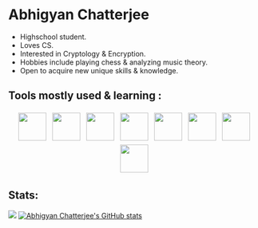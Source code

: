 <h1><b>Abhigyan Chatterjee</b></h1>
<ul>
  <li>Highschool student.</li>
  <li>Loves CS.</li>
  <li>Interested in Cryptology & Encryption.</li>
  <li>Hobbies include playing chess & analyzing music theory.</li>
  <li>Open to acquire new unique skills & knowledge.</li>
</ul>

<h2> Tools mostly used & learning : </h2>
<p align="center">
  <img src="https://cdn.jsdelivr.net/gh/devicons/devicon@latest/icons/html5/html5-original-wordmark.svg"style="vertical-align:top; margin:4px; width: 4em; height: 4em"/>  
  <img src="https://cdn.jsdelivr.net/gh/devicons/devicon@latest/icons/javascript/javascript-original.svg" style="vertical-align:top; margin:4px; width: 4em; height: 4em" />
  <img src="https://cdn.jsdelivr.net/gh/devicons/devicon@latest/icons/python/python-original-wordmark.svg" style="vertical-align:top; margin:4px; width: 4em; height: 4em"/>
  <img src="https://cdn.jsdelivr.net/gh/devicons/devicon@latest/icons/react/react-original-wordmark.svg"style="vertical-align:top; margin:4px; width: 4em; height: 4em"/>
  <img src="https://cdn.jsdelivr.net/gh/devicons/devicon@latest/icons/java/java-original-wordmark.svg"style="vertical-align:top; margin:4px; width: 4em; height: 4em"/>
  <img src="https://cdn.jsdelivr.net/gh/devicons/devicon@latest/icons/npm/npm-original-wordmark.svg"style="vertical-align:top; margin:4px; width: 4em; height: 4em"/>
  <img src="https://cdn.jsdelivr.net/gh/devicons/devicon@latest/icons/bash/bash-original.svg"style="vertical-align:top; margin:4px; width: 4em; height: 4em"/>
  <img src="https://cdn.jsdelivr.net/gh/devicons/devicon@latest/icons/vscode/vscode-original.svg"style="vertical-align:top; margin:4px; width: 4em; height: 4em"/>
</p>

<p>
  <h2>Stats:</h2>
<img src="https://github-readme-stats.vercel.app/api/top-langs/?username=chatterjeeabhigyan&theme=radical&layout=compact&show_icons=true&hide=&count_private=true&title_color=0891b2&text_color=ffffff&icon_color=0891b2&bg_color=1c1917&hide_border=true&show_icons=true" />
<a href="http://www.github.com/chatterjeeabhigyan"><img src="https://github-readme-stats.vercel.app/api?username=chatterjeeabhigyan&show_icons=true&hide=&count_private=true&title_color=0891b2&text_color=ffffff&icon_color=0891b2&bg_color=1c1917&hide_border=true&show_icons=true" alt="Abhigyan Chatterjee's GitHub stats" /></a>
</p>
